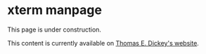 # xterm manpage

This page is under construction.

This content is currently available on [Thomas E. Dickey's website](https://invisible-island.net/xterm/manpage/xterm.html).
